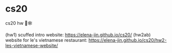 # cs20
cs20 hw 🐊🕸️

(hw1) scuffed intro website: https://elena-jin.github.io/cs20/ 
(hw2ab) website for le's vietnamese restaurant: https://elena-jin.github.io/cs20/hw2-les-vietnamese-website/
